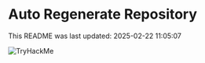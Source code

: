 # Auto Regenerate Repository

This README was last updated: 2025-02-22 11:05:07

 ![TryHackMe](https://tryhackme.com/badge/533634)